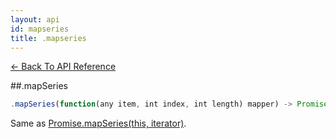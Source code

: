 ```yaml
---
layout: api
id: mapseries
title: .mapseries
---
```



[← Back To API Reference](/docs/api-reference.html)
<div class="api-code-section"><markdown>
##.mapSeries

```js
.mapSeries(function(any item, int index, int length) mapper) -> Promise
```

Same as [Promise.mapSeries(this, iterator)](.).
</markdown></div>
